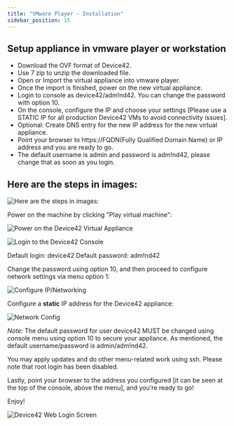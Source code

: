 ```yaml
---
title: "VMware Player - Installation"
sidebar_position: 15
---
```


## Setup appliance in vmware player or workstation

- Download the OVF format of Device42.
- Use 7 zip to unzip the downloaded file.
- Open or Import the virtual appliance into vmware player.
- Once the import is finished, power on the new virtual appliance.
- Login to console as device42/adm!nd42. You can change the password with option 10.
- On the console, configure the IP and choose your settings \[Please use a STATIC IP for all production Device42 VMs to avoid connectivity issues\].
- Optional: Create DNS entry for the new IP address for the new virtual appliance.
- Point your browser to https://FQDN(Fully Qualified Domain Name) or IP address and you are ready to go.
- The default username is admin and password is adm!nd42, please change that as soon as you login.

## Here are the steps in images:

![Here are the steps in images:](/assets/images/open-appliance.png)

Power on the machine by clicking "Play virtual machine": 

![Power on the Device42 Virtual Appliance](/assets/images/wpid6196-media_1331534654060.png)

![Login to the Device42 Console](/assets/images/d42-console-login-screen-v15.png)

Default login: device42 Default password: adm!nd42

Change the password using option 10, and then proceed to configure network settings via menu option 1: 

![Configure IP/Networking](/assets/images/d42-console-menu-config-IP-v15.png)

Configure a **static** IP address for the Device42 appliance: 

![Network Config](/assets/images/wpid6197-media_1331534878565.png)

_Note:_ The default password for user device42 MUST be changed using console menu using option 10 to secure your appliance. As mentioned, the default username/password is admin/adm!nd42.

You may apply updates and do other menu-related work using ssh. Please note that root login has been disabled.

Lastly, point your browser to the address you configured \[it can be seen at the top of the console, above the menu\], and you're ready to go!

Enjoy!

![Device42 Web Login Screen](/assets/images/d42-web-interface-login-screen-v15.png)
